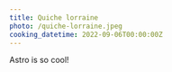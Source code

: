 ```yaml
---
title: Quiche lorraine
photo: /quiche-lorraine.jpeg
cooking_datetime: 2022-09-06T00:00:00Z
---
```


Astro is so cool!
